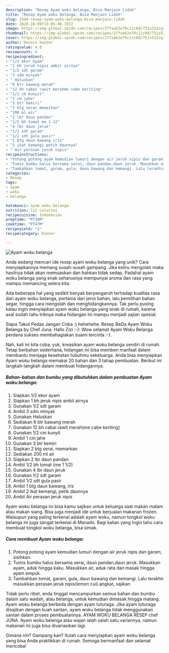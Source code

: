 ```yaml
---
description: "Resep Ayam woku belanga, Bisa Manjain Lidah"
title: "Resep Ayam woku belanga, Bisa Manjain Lidah"
slug: 2504-resep-ayam-woku-belanga-bisa-manjain-lidah
date: 2020-10-09T15:05:48.197Z
image: https://img-global.cpcdn.com/recipes/27faa62e70c11c0d/751x532cq70/ayam-woku-belanga-foto-resep-utama.jpg
thumbnail: https://img-global.cpcdn.com/recipes/27faa62e70c11c0d/751x532cq70/ayam-woku-belanga-foto-resep-utama.jpg
cover: https://img-global.cpcdn.com/recipes/27faa62e70c11c0d/751x532cq70/ayam-woku-belanga-foto-resep-utama.jpg
author: Dennis Hunter
ratingvalue: 4.8
reviewcount: 4
recipeingredient:
- "1/2 ekor ayam"
- "1 bh jeruk nipis ambil airnya"
- "1/2 sdt garam"
- "3 sdm minyak"
- " Haluskan"
- "6 btr bawang merah"
- "12 bh cabai rawit merahme cabe keriting"
- "1/2 cm kunyit"
- "1 cm jahe"
- "3 btr kemiri"
- "2 btg serai memarkan"
- "200 ml air"
- "2 lbr daun pandan"
- "1/2 bh tomat me 1 12"
- "4 lbr daun jeruk"
- "1/2 sdt garam"
- "1/2 sdt gula pasir"
- "1 btg daun bawang iris"
- "2 ikat kemangi petik daunnya"
- " Air perasan jeruk nipis"
recipeinstructions:
- "Potong potong ayam kemudian lumuri dengan air jeruk nipis dan garam, sisihkan."
- "Tumis bumbu halus bersama serai, daun pandan,daun jeruk. Masukkan ayam, aduk hingga kaku. Masukkan air, aduk rata dan masak hingga ayam empuk."
- "Tambahkan tomat, garam, gula, daun bawang dan kemangi. Lalu terakhir masukkan perasan jeruk nipis(lemon cui).angkat, sajikan"
categories:
- Resep
tags:
- ayam
- woku
- belanga

katakunci: ayam woku belanga 
nutrition: 112 calories
recipecuisine: Indonesian
preptime: "PT34M"
cooktime: "PT47M"
recipeyield: "2"
recipecategory: Dinner

---
```



![Ayam woku belanga](https://img-global.cpcdn.com/recipes/27faa62e70c11c0d/751x532cq70/ayam-woku-belanga-foto-resep-utama.jpg)

Anda sedang mencari ide resep ayam woku belanga yang unik? Cara menyiapkannya memang susah-susah gampang. Jika keliru mengolah maka hasilnya tidak akan memuaskan dan bahkan tidak sedap. Padahal ayam woku belanga yang enak seharusnya mempunyai aroma dan rasa yang mampu memancing selera kita.

Ada beberapa hal yang sedikit banyak berpengaruh terhadap kualitas rasa dari ayam woku belanga, pertama dari jenis bahan, lalu pemilihan bahan segar, hingga cara mengolah dan menghidangkannya. Tak perlu pusing kalau ingin menyiapkan ayam woku belanga yang enak di rumah, karena asal sudah tahu triknya maka hidangan ini mampu menjadi sajian spesial.

Siapa Takut Pedas Jangan Coba ;) hehehehe. Resep BeDa Ayam Woku Belanga by Chef Juna. Hallo Zizi :-): Wow selamat Ayam Woku Belanga perdana sukses membahagiakan suami tercinta :-).


Nah, kali ini kita coba, yuk, kreasikan ayam woku belanga sendiri di rumah. Tetap berbahan sederhana, hidangan ini bisa memberi manfaat dalam membantu menjaga kesehatan tubuhmu sekeluarga. Anda bisa menyiapkan Ayam woku belanga memakai 20 bahan dan 3 tahap pembuatan. Berikut ini langkah-langkah dalam membuat hidangannya.

<!--inarticleads1-->

##### Bahan-bahan dan bumbu yang dibutuhkan dalam pembuatan Ayam woku belanga:

1. Siapkan 1/2 ekor ayam
1. Siapkan 1 bh jeruk nipis ambil airnya
1. Gunakan 1/2 sdt garam
1. Ambil 3 sdm minyak
1. Gunakan  Haluskan
1. Sediakan 6 btr bawang merah
1. Gunakan 12 bh cabai rawit merah(me cabe keriting)
1. Gunakan 1/2 cm kunyit
1. Ambil 1 cm jahe
1. Gunakan 3 btr kemiri
1. Siapkan 2 btg serai, memarkan
1. Sediakan 200 ml air
1. Siapkan 2 lbr daun pandan
1. Ambil 1/2 bh tomat (me 1 1/2)
1. Gunakan 4 lbr daun jeruk
1. Gunakan 1/2 sdt garam
1. Ambil 1/2 sdt gula pasir
1. Ambil 1 btg daun bawang, iris
1. Ambil 2 ikat kemangi, petik daunnya
1. Ambil  Air perasan jeruk nipis


Ayam woku belanga ini bisa kamu sajikan untuk keluarga saat makan malam atau makan siang. Bisa juga menjadi ide untuk berjualan makanan frozen. Walaupun yang paling terkenal adalah ayam woku, namun tongkol woku belanga ini juga sangat terkenal di Manado. Bagi kalian yang ingin tahu cara membuat tongkol woku belanga, bisa simak. 

<!--inarticleads2-->

##### Cara membuat Ayam woku belanga:

1. Potong potong ayam kemudian lumuri dengan air jeruk nipis dan garam, sisihkan.
1. Tumis bumbu halus bersama serai, daun pandan,daun jeruk. Masukkan ayam, aduk hingga kaku. Masukkan air, aduk rata dan masak hingga ayam empuk.
1. Tambahkan tomat, garam, gula, daun bawang dan kemangi. Lalu terakhir masukkan perasan jeruk nipis(lemon cui).angkat, sajikan


Tidak perlu ribet, anda tinggal mencampurkan semua bahan dan bumbu dalam satu wadah, atau belanga, untuk kemudian dimasak hingga matang. Ayam woku belanga berbeda dengan ayam tuturaga. Jika ayam tuturaga disajikan dengan kuah santan, ayam woku belanga tidak menggunakan santan dalam proses pembuatannya. AYAM WOKU BELANGA RESEP chef JUNA. Ayam woku belanga atau wajan ialah salah satu variannya, namun makanan ini juga bisa divariasikan lagi. 

Gimana nih? Gampang kan? Itulah cara menyiapkan ayam woku belanga yang bisa Anda praktikkan di rumah. Semoga bermanfaat dan selamat mencoba!
